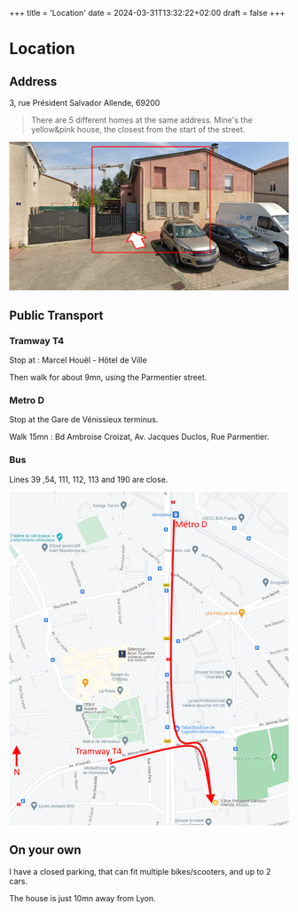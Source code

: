 +++
title = 'Location'
date = 2024-03-31T13:32:22+02:00
draft = false
+++
# Location

## Address

3, rue Président Salvador Allende, 69200

> There are 5 different homes at the same address. Mine's the yellow&pink house, the closest from the start of the street.

![House entrance](/allende_house.png)

## Public Transport

### Tramway T4

Stop at : Marcel Houël - Hôtel de Ville

Then walk for about 9mn, using the Parmentier street.

### Metro D

Stop at the Gare de Vénissieux terminus.

Walk 15mn : Bd Ambroise Croizat, Av. Jacques Duclos, Rue Parmentier.

### Bus

Lines 39 ,54, 111, 112, 113 and 190 are close.

![Public transport](/allende_subway.png)

## On your own

I have a closed parking, that can fit multiple bikes/scooters, and up to 2 cars.

The house is just 10mn away from Lyon.
